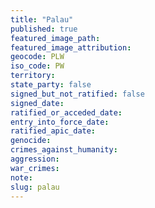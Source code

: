 ```yaml
---
title: "Palau"
published: true
featured_image_path:
featured_image_attribution:
geocode: PLW
iso_code: PW
territory:
state_party: false
signed_but_not_ratified: false
signed_date:
ratified_or_acceded_date:
entry_into_force_date:
ratified_apic_date:
genocide:
crimes_against_humanity:
aggression:
war_crimes:
note:
slug: palau
---
```


